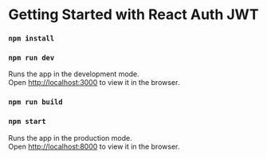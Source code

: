 # Getting Started with React Auth JWT

### `npm install`
### `npm run dev`

Runs the app in the development mode.\
Open [http://localhost:3000](http://localhost:3000) to view it in the browser.

### `npm run build`
### `npm start`

Runs the app in the production mode.\
Open [http://localhost:8000](http://localhost:8000) to view it in the browser.